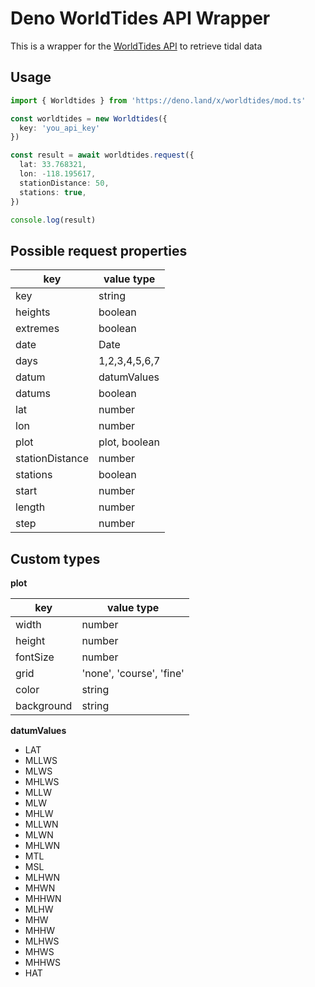 # Deno WorldTides API Wrapper

This is a wrapper for the [WorldTides API](https://worldtides.info)  to retrieve tidal data

## Usage

```ts
import { Worldtides } from 'https://deno.land/x/worldtides/mod.ts'

const worldtides = new Worldtides({
  key: 'you_api_key'
})

const result = await worldtides.request({
  lat: 33.768321,
  lon: -118.195617,
  stationDistance: 50,
  stations: true,
})

console.log(result)
```

## Possible request properties
  | key | value type |
  |--|--|
  | key | string |
  | heights | boolean |
  | extremes | boolean |
  | date | Date |
  | days | 1,2,3,4,5,6,7
  | datum | datumValues |
  | datums | boolean |
  | lat | number |
  | lon | number |
  | plot | plot, boolean
  | stationDistance | number |
  | stations | boolean |
  | start | number |
  | length | number |
  | step | number |

## Custom types

**plot**

| key | value type |
|--|--|
| width | number |
| height | number |
| fontSize | number |
| grid | 'none', 'course', 'fine' |
| color | string |
| background | string |

**datumValues**

- LAT
- MLLWS
- MLWS
- MHLWS
- MLLW
- MLW
- MHLW
- MLLWN
- MLWN
- MHLWN
- MTL
- MSL
- MLHWN
- MHWN
- MHHWN
- MLHW
- MHW
- MHHW
- MLHWS
- MHWS
- MHHWS
- HAT